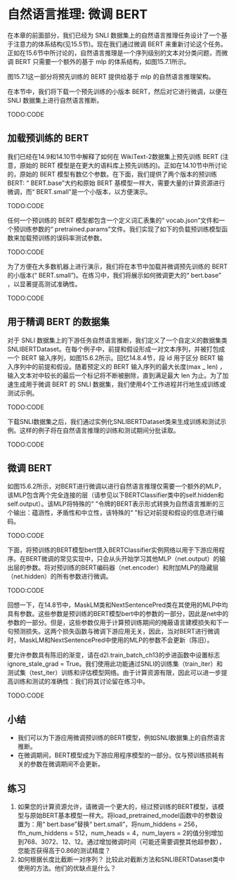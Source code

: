 

<!--
 * @version:
 * @Author:  StevenJokes https://github.com/StevenJokes
 * @Date: 2020-07-15 01:25:27
 * @LastEditors:  StevenJokes https://github.com/StevenJokes
 * @LastEditTime: 2020-08-05 22:52:40
 * @Description:MT, improve
 * @TODO::
 * @Reference:http://preview.d2l.ai/d2l-en/master/chapter_natural-language-processing-applications/natural-language-inference-bert.html
-->

# 自然语言推理: 微调 BERT

在本章的前面部分，我们已经为 SNLI 数据集上的自然语言推理任务设计了一个基于注意力的体系结构(见15.5节)。现在我们通过微调 BERT 来重新讨论这个任务。正如在15.6节中所讨论的，自然语言推理是一个序列级别的文本对分类问题，而微调 BERT 只需要一个额外的基于 mlp 的体系结构，如图15.7.1所示。

图15.7.1这一部分将预先训练的 BERT 提供给基于 mlp 的自然语言推理架构。

在本节中，我们将下载一个预先训练的小版本 BERT，然后对它进行微调，以便在 SNLI 数据集上进行自然语言推断。

TODO:CODE

## 加载预训练的 BERT

我们已经在14.9和14.10节中解释了如何在 WikiText-2数据集上预先训练 BERT (注意，原始的 BERT 模型是在更大的语料库上预先训练的)。正如在14.10节中所讨论的，原始的 BERT 模型有数亿个参数。在下面，我们提供了两个版本的预训练 BERT: “ BERT.base”大约和原始 BERT 基模型一样大，需要大量的计算资源进行微调，而“ BERT.small”是一个小版本，以方便演示。

TODO:CODE

任何一个预训练的 BERT 模型都包含一个定义词汇表集的“ vocab.json”文件和一个预训练参数的“ pretrained.params”文件。我们实现了如下的负载预训练模型函数来加载预训练的误码率测试参数。

TODO:CODE

为了方便在大多数机器上进行演示，我们将在本节中加载并微调预先训练的 BERT 的小版本(“ BERT.small”)。在练习中，我们将展示如何微调更大的“ bert.base” ，以显著提高测试准确性。

TODO:CODE

## 用于精调 BERT 的数据集

对于 SNLI 数据集上的下游任务自然语言推断，我们定义了一个自定义的数据集类 SNLIBERTDataset。在每个例子中，前提和假设形成一对文本序列，并被打包成一个 BERT 输入序列，如图15.6.2所示。回忆14.8.4节，段 id 用于区分 BERT 输入序列中的前提和假设。随着预定义的 BERT 输入序列的最大长度(max _ len) ，输入文本对中较长的最后一个标记将不断被删除，直到满足最大 len 为止。为了加速生成用于微调 BERT 的 SNLI 数据集，我们使用4个工作进程并行地生成训练或测试示例。

TODO:CODE

下载SNLI数据集之后，我们通过实例化SNLIBERTDataset类来生成训练和测试示例。这样的例子将在自然语言推理的训练和测试期间分批读取。

TODO:CODE

## 微调 BERT

如图15.6.2所示，对BERT进行微调以进行自然语言推理仅需要一个额外的MLP，该MLP包含两个完全连接的层（请参见以下BERTClassifier类中的self.hidden和self.output）。该MLP将特殊的“ <cls>”令牌的BERT表示形式转换为自然语言推断的三个输出：蕴涵性，矛盾性和中立性，该特殊的“ <cls>”标记对前提和假设的信息进行编码。

TODO:CODE

下面，将预训练的BERT模型bert馈入BERTClassifier实例网络以用于下游应用程序。在BERT微调的常见实现中，只会从头开始学习其他MLP（net.output）的输出层的参数。将对预训练的BERT编码器（net.encoder）和附加MLP的隐藏层（net.hidden）的所有参数进行微调。

TODO:CODE

回想一下，在14.8节中，MaskLM类和NextSentencePred类在其使用的MLP中均具有参数。这些参数是预训练的BERT模型bert中的参数的一部分，因此是net中的参数的一部分。但是，这些参数仅用于计算预训练期间的掩蔽语言建模损失和下一句预测损失。这两个损失函数与微调下游应用无关，因此，当对BERT进行微调时，MaskLM和NextSentencePred中使用的MLP的参数不会更新（陈旧）。

要允许参数具有陈旧的渐变，请在d2l.train_batch_ch13的步进函数中设置标志ignore_stale_grad = True。我们使用此功能通过SNLI的训练集（train_iter）和测试集（test_iter）训练和评估模型网络。由于计算资源有限，因此可以进一步提高训练和测试的准确性：我们将其讨论留在练习中。

TODO:CODE

## 小结

* 我们可以为下游应用微调预训练的BERT模型，例如SNLI数据集上的自然语言推断。
* 在微调期间，BERT模型成为下游应用程序模型的一部分。仅与预训练损耗有关的参数在微调期间不会更新。

## 练习

1. 如果您的计算资源允许，请微调一个更大的，经过预训练的BERT模型，该模型与原始BERT基本模型一样大。将load_pretrained_model函数中的参数设置为：用“ bert.base”替换“ bert.small”，将num_hiddens = 256，ffn_num_hiddens = 512，num_heads = 4，num_layers = 2的值分别增加到768、3072、12、12。通过增加微调时间（可能还需要调整其他超参数），您能否获得高于0.86的测试精度？
1. 如何根据长度比截断一对序列？ 比较此对截断方法和SNLIBERTDataset类中使用的方法。他们的优缺点是什么？
